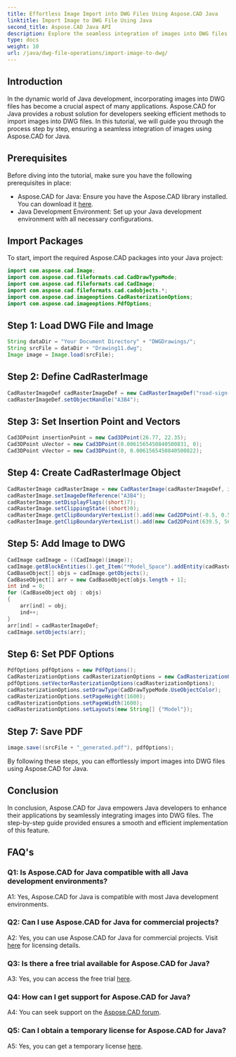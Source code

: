 ```yaml
---
title: Effortless Image Import into DWG Files Using Aspose.CAD Java
linktitle: Import Image to DWG File Using Java
second_title: Aspose.CAD Java API
description: Explore the seamless integration of images into DWG files using Aspose.CAD for Java. Follow our step-by-step guide for efficient development.
type: docs
weight: 10
url: /java/dwg-file-operations/import-image-to-dwg/
---
```

## Introduction

In the dynamic world of Java development, incorporating images into DWG files has become a crucial aspect of many applications. Aspose.CAD for Java provides a robust solution for developers seeking efficient methods to import images into DWG files. In this tutorial, we will guide you through the process step by step, ensuring a seamless integration of images using Aspose.CAD for Java.

## Prerequisites

Before diving into the tutorial, make sure you have the following prerequisites in place:
- Aspose.CAD for Java: Ensure you have the Aspose.CAD library installed. You can download it [here](https://releases.aspose.com/cad/java/).
- Java Development Environment: Set up your Java development environment with all necessary configurations.

## Import Packages

To start, import the required Aspose.CAD packages into your Java project:

```java
import com.aspose.cad.Image;
import com.aspose.cad.fileformats.cad.CadDrawTypeMode;
import com.aspose.cad.fileformats.cad.CadImage;
import com.aspose.cad.fileformats.cad.cadobjects.*;
import com.aspose.cad.imageoptions.CadRasterizationOptions;
import com.aspose.cad.imageoptions.PdfOptions;
```

## Step 1: Load DWG File and Image

```java
String dataDir = "Your Document Directory" + "DWGDrawings/";
String srcFile = dataDir + "Drawing11.dwg";
Image image = Image.load(srcFile);
```

## Step 2: Define CadRasterImage

```java
CadRasterImageDef cadRasterImageDef = new CadRasterImageDef("road-sign-custom.png", 640, 562);
cadRasterImageDef.setObjectHandle("A3B4");
```

## Step 3: Set Insertion Point and Vectors

```java
Cad3DPoint insertionPoint = new Cad3DPoint(26.77, 22.35);
Cad3DPoint uVector = new Cad3DPoint(0.0061565450840500831, 0);
Cad3DPoint vVector = new Cad3DPoint(0, 0.0061565450840500822);
```

## Step 4: Create CadRasterImage Object

```java
CadRasterImage cadRasterImage = new CadRasterImage(cadRasterImageDef, insertionPoint, uVector, vVector);
cadRasterImage.setImageDefReference("A3B4");
cadRasterImage.setDisplayFlags((short)7);
cadRasterImage.setClippingState((short)0);
cadRasterImage.getClipBoundaryVertexList().add(new Cad2DPoint(-0.5, 0.5));
cadRasterImage.getClipBoundaryVertexList().add(new Cad2DPoint(639.5, 561.5));
```

## Step 5: Add Image to DWG

```java
CadImage cadImage = ((CadImage)(image));
cadImage.getBlockEntities().get_Item("*Model_Space").addEntity(cadRasterImage);
CadBaseObject[] objs = cadImage.getObjects();
CadBaseObject[] arr = new CadBaseObject[objs.length + 1];
int ind = 0;
for (CadBaseObject obj : objs)
{
    arr[ind] = obj;
    ind++;
}
arr[ind] = cadRasterImageDef;
cadImage.setObjects(arr);
```

## Step 6: Set PDF Options

```java
PdfOptions pdfOptions = new PdfOptions();
CadRasterizationOptions cadRasterizationOptions = new CadRasterizationOptions();
pdfOptions.setVectorRasterizationOptions(cadRasterizationOptions);
cadRasterizationOptions.setDrawType(CadDrawTypeMode.UseObjectColor);
cadRasterizationOptions.setPageHeight(1600);
cadRasterizationOptions.setPageWidth(1600);
cadRasterizationOptions.setLayouts(new String[] {"Model"});
```

## Step 7: Save PDF

```java
image.save((srcFile + "_generated.pdf"), pdfOptions);
```

By following these steps, you can effortlessly import images into DWG files using Aspose.CAD for Java.

## Conclusion

In conclusion, Aspose.CAD for Java empowers Java developers to enhance their applications by seamlessly integrating images into DWG files. The step-by-step guide provided ensures a smooth and efficient implementation of this feature.

## FAQ's

### Q1: Is Aspose.CAD for Java compatible with all Java development environments?

A1: Yes, Aspose.CAD for Java is compatible with most Java development environments.

### Q2: Can I use Aspose.CAD for Java for commercial projects?

A2: Yes, you can use Aspose.CAD for Java for commercial projects. Visit [here](https://purchase.aspose.com/buy) for licensing details.

### Q3: Is there a free trial available for Aspose.CAD for Java?

A3: Yes, you can access the free trial [here](https://releases.aspose.com/).

### Q4: How can I get support for Aspose.CAD for Java?

A4: You can seek support on the [Aspose.CAD forum](https://forum.aspose.com/c/cad/19).

### Q5: Can I obtain a temporary license for Aspose.CAD for Java?

A5: Yes, you can get a temporary license [here](https://purchase.aspose.com/temporary-license/).
